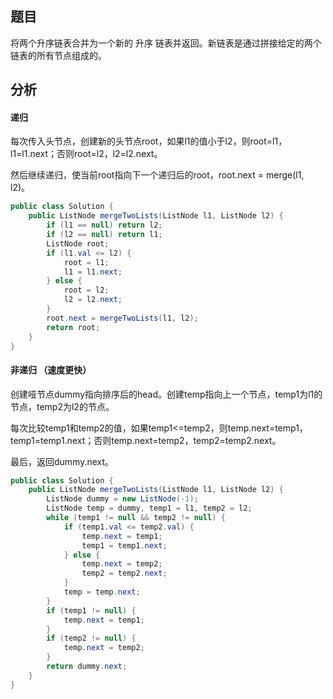 ## 题目

将两个升序链表合并为一个新的 升序 链表并返回。新链表是通过拼接给定的两个链表的所有节点组成的。 

## 分析

#### 递归

每次传入头节点，创建新的头节点root，如果l1的值小于l2，则root=l1，l1=l1.next；否则root=l2，l2=l2.next。

然后继续递归，使当前root指向下一个递归后的root，root.next = merge(l1, l2)。

```java
public class Solution {
    public ListNode mergeTwoLists(ListNode l1, ListNode l2) {
        if (l1 == null) return l2;
        if (l2 == null) return l1;
        ListNode root;
        if (l1.val <= l2) {
            root = l1;
            l1 = l1.next;
        } else {
            root = l2;
            l2 = l2.next;
        }
        root.next = mergeTwoLists(l1, l2);
        return root;
    }
}
```

#### 非递归 （速度更快）

创建哑节点dummy指向排序后的head。创建temp指向上一个节点，temp1为l1的节点，temp2为l2的节点。

每次比较temp1和temp2的值，如果temp1<=temp2，则temp.next=temp1，temp1=temp1.next；否则temp.next=temp2，temp2=temp2.next。

最后，返回dummy.next。

```java
public class Solution {
    public ListNode mergeTwoLists(ListNode l1, ListNode l2) {
        ListNode dummy = new ListNode(-1);
        ListNode temp = dummy, temp1 = l1, temp2 = l2;
        while (temp1 != null && temp2 != null) {
            if (temp1.val <= temp2.val) {
                temp.next = temp1;
                temp1 = temp1.next;
            } else {
                temp.next = temp2;
                temp2 = temp2.next;
            }
            temp = temp.next;
        }
        if (temp1 != null) {
            temp.next = temp1;
        }
        if (temp2 != null) {
            temp.next = temp2;
        }
        return dummy.next;
    }
}
```